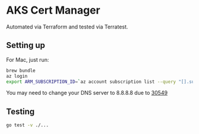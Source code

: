 # AKS Cert Manager 

Automated via Terraform and tested via Terratest.

## Setting up

For Mac, just run: 

```sh
brew bundle
az login
export ARM_SUBSCRIPTION_ID=`az account subscription list --query "[].subscriptionId" -o tsv`
```

You may need to change your DNS server to 8.8.8.8 due to [30549](https://github.com/hashicorp/terraform/issues/30549)

## Testing

```sh
go test -v ./...
```
